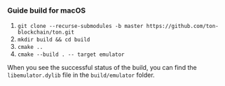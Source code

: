 ### Guide build for macOS


1) `git clone --recurse-submodules -b master https://github.com/ton-blockchain/ton.git`
2) `mkdir build && cd build`
3) `cmake ..`
4) `cmake --build . -- target emulator`

When you see the successful status of the build, you can find the `libemulator.dylib` file in the `build/emulator` folder.